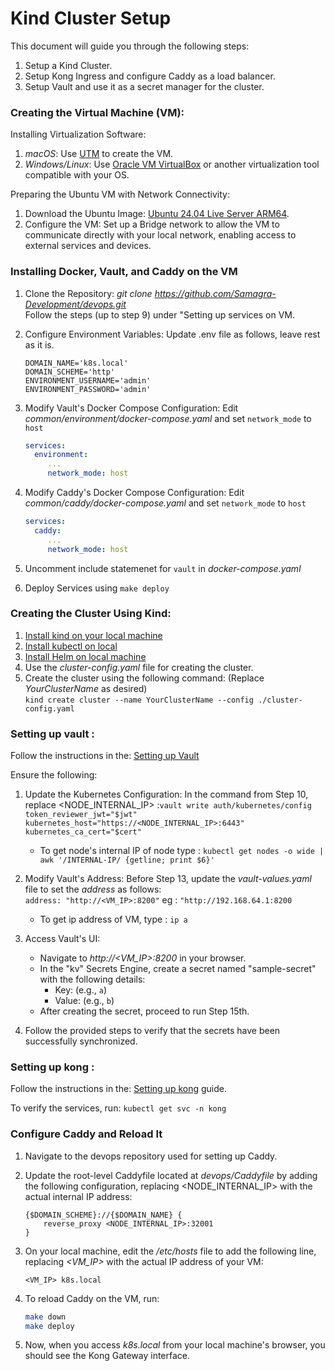 # Kind Cluster Setup


This document will guide you through the following steps:
1. Setup a Kind Cluster.
2. Setup Kong Ingress and configure Caddy as a load balancer.
3. Setup Vault and use it as a secret manager for the cluster.

### Creating the Virtual Machine (VM):  
Installing Virtualization Software:
1. _macOS_: Use [UTM](https://mac.getutm.app/) to create the VM.
2. _Windows/Linux_: Use [Oracle VM VirtualBox](https://www.oracle.com/in/virtualization/technologies/vm/downloads/virtualbox-downloads.html) or another virtualization tool compatible with your OS.

Preparing the Ubuntu VM with Network Connectivity:
1. Download the Ubuntu Image: [Ubuntu 24.04 Live Server ARM64](https://cdimage.ubuntu.com/releases/24.04/release/ubuntu-24.04-live-server-arm64.iso).
2. Configure the VM: Set up a Bridge network to allow the VM to communicate directly with your local network, enabling access to external services and devices.

### Installing Docker, Vault, and Caddy on the VM

1. Clone the Repository: _git clone https://github.com/Samagra-Development/devops.git_  
Follow the steps (up to step 9) under "Setting up services on VM.

2. Configure Environment Variables: Update .env file as follows, leave rest as it is.
   ```
   DOMAIN_NAME='k8s.local'
   DOMAIN_SCHEME='http'
   ENVIRONMENT_USERNAME='admin'
   ENVIRONMENT_PASSWORD='admin'
   ```

3. Modify Vault's Docker Compose Configuration: Edit _common/environment/docker-compose.yaml_ and set `network_mode` to `host`
    ```yaml
    services:
      environment:
         ...
         network_mode: host
    ```

4. Modify Caddy's Docker Compose Configuration: Edit _common/caddy/docker-compose.yaml_ and set `network_mode` to `host`
    ```yaml
    services:
      caddy:
         ...
         network_mode: host
    ```

5. Uncomment include statemenet for `vault` in _docker-compose.yaml_

6. Deploy Services using `make deploy`

### Creating the Cluster Using Kind:

1. [Install kind on your local machine](https://kind.sigs.k8s.io/docs/user/quick-start/)
2. [Install kubectl on local](https://kubernetes.io/docs/tasks/tools/)
3. [Install Helm on local machine](https://helm.sh/docs/intro/install/#from-apt-debianubuntu)
4. Use the _cluster-config.yaml_ file for creating the cluster.
5. Create the cluster using the following command: (Replace _YourClusterName_ as desired)  
   ```kind create cluster --name YourClusterName --config ./cluster-config.yaml```

### Setting up vault :

Follow the instructions in the: [Setting up Vault](../../cluster/components/vault/README.md)

Ensure the following:

1. Update the Kubernetes Configuration: In the command from Step 10, replace <NODE_INTERNAL_IP> :```vault write auth/kubernetes/config token_reviewer_jwt="$jwt" kubernetes_host="https://<NODE_INTERNAL_IP>:6443" kubernetes_ca_cert="$cert" ```
    -  To get node's internal IP of node type : ```kubectl get nodes -o wide | awk '/INTERNAL-IP/ {getline; print $6}'```

2. Modify Vault's Address: Before Step 13, update the _vault-values.yaml_ file to set the _address_ as follows:   
`address: "http://<VM_IP>:8200"`  eg : `"http://192.168.64.1:8200`
   - To get ip address of VM, type : ```ip a```

3. Access Vault's UI:
   * Navigate to _http://<VM_IP>:8200_ in your browser.
   * In the "kv" Secrets Engine, create a secret named "sample-secret" with the following details:
     - Key: (e.g., `a`)
     - Value: (e.g., `b`)
   * After creating the secret, proceed to run Step 15th.

4. Follow the provided steps to verify that the secrets have been successfully synchronized.

### Setting up kong :

Follow the instructions in the: [Setting up kong](../../cluster/components/kong/README.md) guide. 

To verify the services, run: ```kubectl get svc -n kong```

### Configure Caddy and Reload It

1. Navigate to the devops repository used for setting up Caddy.
2. Update the root-level Caddyfile located at _devops/Caddyfile_ by adding the following configuration, replacing <NODE_INTERNAL_IP> with the actual internal IP address:

   ```
   {$DOMAIN_SCHEME}://{$DOMAIN_NAME} {
       reverse_proxy <NODE_INTERNAL_IP>:32001
   }
   ```
3. On your local machine, edit the _/etc/hosts_ file to add the following line, replacing _<VM_IP>_ with the actual IP address of your VM:

    ```
    <VM_IP> k8s.local
    ```

4. To reload Caddy on the VM, run:
   ```bash
   make down
   make deploy
   ```
5. Now, when you access _k8s.local_ from your local machine's browser, you should see the Kong Gateway interface.

